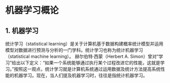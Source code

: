 # 机器学习概论

## 1. 机器学习
统计学习（statistical learning）是关于计算机基于数据构建概率统计模型并运用模型对数据进行预测与分析的一门学科。统计学习也称为统计机器学习（statistical machine learning）。
赫尔伯特·西蒙（Herbert A. Simon）曾对“学习”给出以下定义：“如果一个系统能够通过执行某个过程改进它的性能，这就是学习。”按照这一观点，统计学习就是计算机系统通过运用数据及统计方法提高系统性能的机器学习。现在，当人们提及机器学习时，往往是指统计机器学习。
